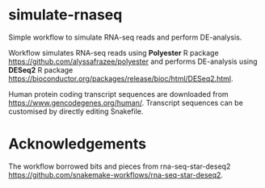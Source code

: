 # simulate-rnaseq

Simple workflow to simulate RNA-seq reads and perform DE-analysis.


Workflow simulates RNA-seq reads using **Polyester** R package <https://github.com/alyssafrazee/polyester> and 
performs DE-analysis using **DESeq2** R package <https://bioconductor.org/packages/release/bioc/html/DESeq2.html>.

Human protein coding transcript sequences are downloaded from <https://www.gencodegenes.org/human/>. 
Transcript sequences can be customised by directly editing Snakefile.

# Acknowledgements

The workflow borrowed bits and pieces from rna-seq-star-deseq2 <https://github.com/snakemake-workflows/rna-seq-star-deseq2>.

